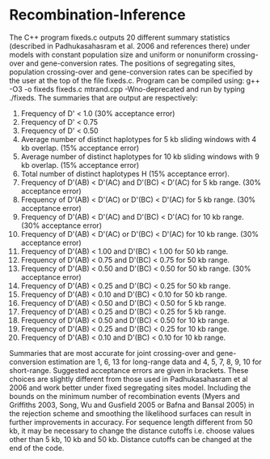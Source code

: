 # Recombination-Inference
The C++ program fixeds.c outputs 20 different summary statistics (described in Padhukasahasram et al. 2006 and references there) under models with constant population size and uniform or nonuniform crossing-over and gene-conversion rates. The positions of segregating sites, population crossing-over and gene-conversion rates can be specified by the user at the top of the file fixeds.c. Program can be compiled using: g++ -O3 -o fixeds fixeds.c mtrand.cpp -Wno-deprecated and run by typing ./fixeds. The summaries that are output are respectively:
1. Frequency of D' < 1.0 (30% acceptance error)
2. Frequency of D' < 0.75
3. Frequency of D' < 0.50
4. Average number of distinct haplotypes for 5 kb sliding windows with 4 kb overlap. (15% acceptance error)
5. Average number of distinct haplotypes for 10 kb sliding windows with 9 kb overlap. (15% acceptance error)
6. Total number of distinct haplotypes H (15% acceptance error).
7. Frequency of D'(AB) < D'(AC) and D'(BC) < D'(AC) for 5 kb range. (30% acceptance error)
8. Frequency of D'(AB) < D'(AC) or D'(BC) < D'(AC) for 5 kb range. (30% acceptance error)
9. Frequency of D'(AB) < D'(AC) and D'(BC) < D'(AC) for 10 kb range. (30% acceptance error)
10. Frequency of D'(AB) < D'(AC) or D'(BC) < D'(AC) for 10 kb range. (30% acceptance error)
11. Frequency of D'(AB) < 1.00 and D'(BC) < 1.00 for 50 kb range.
12. Frequency of D'(AB) < 0.75 and D'(BC) < 0.75 for 50 kb range.
13. Frequency of D'(AB) < 0.50 and D'(BC) < 0.50 for 50 kb range. (30% acceptance error)
14. Frequency of D'(AB) < 0.25 and D'(BC) < 0.25 for 50 kb range.
15. Frequency of D'(AB) < 0.10 and D'(BC) < 0.10 for 50 kb range.
16. Frequency of D'(AB) < 0.50 and D'(BC) < 0.50 for 5 kb range.
17. Frequency of D'(AB) < 0.25 and D'(BC) < 0.25 for 5 kb range.
18. Frequency of D'(AB) < 0.50 and D'(BC) < 0.50 for 10 kb range.
19. Frequency of D'(AB) < 0.25 and D'(BC) < 0.25 for 10 kb range.
20. Frequency of D'(AB) < 0.10 and D'(BC) < 0.10 for 10 kb range.

Summaries that are most accurate for joint crossing-over and gene-conversion estimation are 1, 6, 13 for long-range data and 4, 5, 7, 8, 9, 10 for short-range. Suggested acceptance errors are given in brackets. These choices are slightly different from those used in Padhukasahasram et al 2006 and work better under fixed segregating sites model. Including the bounds on the minimum number of recombination events (Myers and Griffiths 2003, Song, Wu and Gusfield 2005 or Bafna and Bansal 2005) in the rejection scheme and smoothing the likelihood surfaces can result in further improvements in accuracy. For sequence length different from 50 kb, it may be necessary to change the distance cutoffs i.e. choose values other than 5 kb, 10 kb and 50 kb. Distance cutoffs can be changed at the end of the code. 
